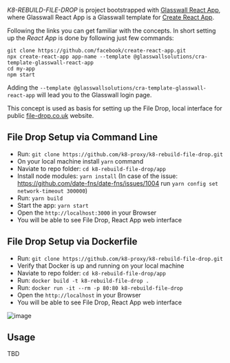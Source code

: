 *K8-REBUILD-FILE-DROP* is project bootstrapped with [Glasswall React App](https://github.com/filetrust/glasswall-react-app),
where Glasswall React App is a Glasswall template for [Create React App](https://github.com/facebook/create-react-app).

Following the links you can get familiar with the concepts.
In short setting up the *React App* is done by following just few commands:
    
    git clone https://github.com/facebook/create-react-app.git
    npx create-react-app app-name --template @glasswallsolutions/cra-template-glasswall-react-app   
    cd my-app
    npm start
Adding the `--template @glasswallsolutions/cra-template-glasswall-react-app` will lead you to the Glasswall login page. 

This concept is used as basis for setting up the File Drop, local interface for public [file-drop.co.uk](https://file-drop.co.uk/) website. 

## File Drop Setup via Command Line
- Run: `git clone https://github.com/k8-proxy/k8-rebuild-file-drop.git`
- On your local machine install `yarn` command
- Naviate to repo folder: `cd k8-rebuild-file-drop/app`
- Install node modules: `yarn install` (In case of the issue: https://github.com/date-fns/date-fns/issues/1004 run `yarn config set network-timeout 300000`)
- Run: `yarn build`
- Start the app: `yarn start`
- Open the `http://localhost:3000` in your Browser
- You will be able to see File Drop, React App web interface


## File Drop Setup via Dockerfile
- Run: `git clone https://github.com/k8-proxy/k8-rebuild-file-drop.git`
- Verify that Docker is up and running on your local machine
- Naviate to repo folder: `cd k8-rebuild-file-drop/app`
- Run: `docker build -t k8-rebuild-file-drop .`
- Run: `docker run -it --rm -p 80:80 k8-rebuild-file-drop`
- Open the `http://localhost` in your Browser
- You will be able to see File Drop, React App web interface

![image](https://user-images.githubusercontent.com/70108899/102829879-51df6280-43e8-11eb-8528-00d1a7ab7acb.png)

## Usage
TBD